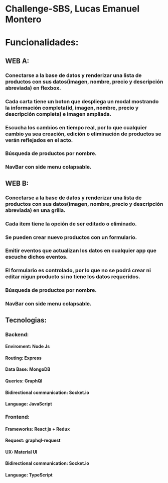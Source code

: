 # Challenge-SBS, Lucas Emanuel Montero

# Funcionalidades:

## WEB A:
### Conectarse a la base de datos y renderizar una lista de productos con sus datos(imagen, nombre, precio y descripción abreviada) en flexbox.
### Cada carta tiene un boton que despliega un modal mostrando la información completa(id, imagen, nombre, precio y descripción completa) e imagen ampliada.
### Escucha los cambios en tiempo real, por lo que cualquier cambio ya sea creación, edición o eliminación de productos se verán reflejados en el acto.
### Búsqueda de productos por nombre.
### NavBar con side menu colapsable.

## WEB B:
### Conectarse a la base de datos y renderizar una lista de productos con sus datos(imagen, nombre, precio y descripción abreviada) en una grilla.
### Cada item tiene la opción de ser editado o eliminado.
### Se pueden crear nuevo productos con un formulario.
### Emitir eventos que actualizan los datos en cualquier app que escuche dichos eventos.
### El formulario es controlado, por lo que no se podrá crear ni editar nigun producto si no tiene los datos requeridos.
### Búsqueda de productos por nombre.
### NavBar con side menu colapsable.

## Tecnologias:

### Backend:
#### Enviroment: Node Js
#### Routing: Express
#### Data Base: MongoDB
#### Queries: GraphQl
#### Bidirectional communication: Socket.io
#### Language: JavaScript


### Frontend:
#### Frameworks: React js + Redux
#### Request: graphql-request
#### UX: Material UI
#### Bidirectional communication: Socket.io
#### Language: TypeScript


 
